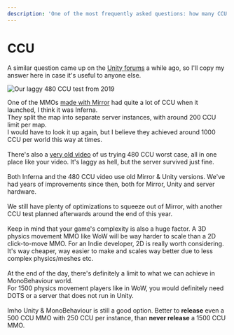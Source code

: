 ```yaml
---
description: 'One of the most frequently asked questions: how many CCU can Mirror handle?'
---
```


# CCU

A similar question came up on the [Unity forums](https://forum.unity.com/threads/stress-test-using-unity-as-server.1126640/#post-7245842) a while ago, so I'll copy my answer here in case it's useful to anyone else.

![Our laggy 480 CCU test from 2019](../../.gitbook/assets/2021-06-17\_12-24-46@2x.png)

One of the MMOs [made with Mirror](https://github.com/vis2k/Mirror#made-with-mirror) had quite a lot of CCU when it launched, I think it was Inferna.\
They split the map into separate server instances, with around 200 CCU limit per map.\
I would have to look it up again, but I believe they achieved around 1000 CCU per world this way at times.\
\
There's also a [very old video](https://www.youtube.com/watch?v=mDCNff1S9ZU\&t=58s) of us trying 480 CCU worst case, all in one place like your video. It's laggy as hell, but the server survived just fine.\
\
Both Inferna and the 480 CCU video use old Mirror & Unity versions. We've had years of improvements since then, both for Mirror, Unity and server hardware.\
\
We still have plenty of optimizations to squeeze out of Mirror, with another CCU test planned afterwards around the end of this year.\
\
Keep in mind that your game's complexity is also a huge factor. A 3D physics movement MMO like WoW will be way harder to scale than a 2D click-to-move MMO. For an Indie developer, 2D is really worth considering. It's way cheaper, way easier to make and scales way better due to less complex physics/meshes etc.\
\
&#x20;At the end of the day, there's definitely a limit to what we can achieve in MonoBehaviour world.\
&#x20;For 1500 physics movement players like in WoW, you would definitely need DOTS or a server that does not run in Unity.\
\
&#x20;Imho Unity & MonoBehaviour is still a good option. Better to **release** even a 500 CCU MMO with 250 CCU per instance, than **never release** a 1500 CCU MMO.
